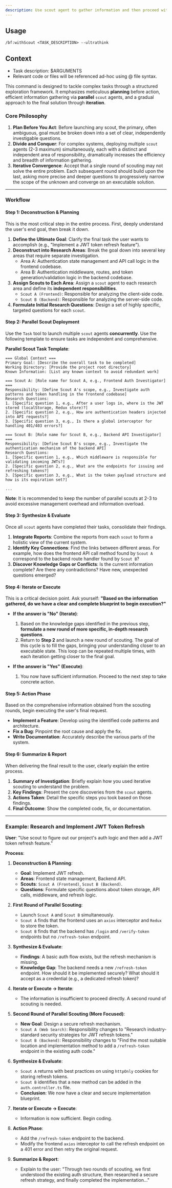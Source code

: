 ```yaml
---
description: Use scout agent to gather information and then proceed with the task
---
```


## Usage

`/bf:withScout <TASK_DESCRIPTION> --ultrathink`

## Context

- Task description: $ARGUMENTS
- Relevant code or files will be referenced ad-hoc using @ file syntax.

This command is designed to tackle complex tasks through a structured exploration framework. It emphasizes meticulous **planning** before action, efficient information gathering via **parallel** `scout` agents, and a gradual approach to the final solution through **iteration**.

### Core Philosophy

1.  **Plan Before You Act**: Before launching any scout, the primary, often ambiguous, goal must be broken down into a set of clear, independently investigable questions.
2.  **Divide and Conquer**: For complex systems, deploying multiple `scout` agents (2-3 maximum) simultaneously, each with a distinct and independent area of responsibility, dramatically increases the efficiency and breadth of information gathering.
3.  **Iterative Convergence**: Accept that a single round of scouting may not solve the entire problem. Each subsequent round should build upon the last, asking more precise and deeper questions to progressively narrow the scope of the unknown and converge on an executable solution.

---

### Workflow

#### Step 1: Deconstruction & Planning

This is the most critical step in the entire process. First, deeply understand the user's end goal, then break it down.

1.  **Define the Ultimate Goal**: Clarify the final task the user wants to accomplish (e.g., "Implement a JWT token refresh feature").
2.  **Deconstruct into Research Areas**: Break the goal down into several key areas that require separate investigation.
    - Area A: Authentication state management and API call logic in the frontend codebase.
    - Area B: Authentication middleware, routes, and token generation/validation logic in the backend codebase.
3.  **Assign Scouts to Each Area**: Assign a `scout` agent to each research area and define its **independent responsibilities**.
    - `Scout A (Frontend)`: Responsible for analyzing the client-side code.
    - `Scout B (Backend)`: Responsible for analyzing the server-side code.
4.  **Formulate Initial Research Questions**: Design a set of highly specific, targeted questions for each `scout`.

#### Step 2: Parallel Scout Deployment

Use the `Task` tool to launch multiple `scout` agents **concurrently**. Use the following template to ensure tasks are independent and comprehensive.

**Parallel Scout Task Template**:

```
=== Global Context ===
Primary Goal: [Describe the overall task to be completed]
Working Directory: [Provide the project root directory]
Known Information: [List any known context to avoid redundant work]

=== Scout A: [Role name for Scout A, e.g., Frontend Auth Investigator] ===
Responsibility: [Define Scout A's scope, e.g., Investigate auth patterns and token handling in the frontend codebase]
Research Questions:
1. [Specific question 1, e.g., After a user logs in, where is the JWT stored (localStorage, Redux store)?]
2. [Specific question 2, e.g., How are authentication headers injected into API requests?]
3. [Specific question 3, e.g., Is there a global interceptor for handling 401/403 errors?]

=== Scout B: [Role name for Scout B, e.g., Backend API Investigator] ===
Responsibility: [Define Scout B's scope, e.g., Investigate the authentication mechanism of the backend API]
Research Questions:
1. [Specific question 1, e.g., Which middleware is responsible for validating incoming JWTs?]
2. [Specific question 2, e.g., What are the endpoints for issuing and refreshing tokens?]
3. [Specific question 3, e.g., What is the token payload structure and how is its expiration set?]

...
```

**Note**: It is recommended to keep the number of parallel scouts at 2-3 to avoid excessive management overhead and information overload.

#### Step 3: Synthesize & Evaluate

Once all `scout` agents have completed their tasks, consolidate their findings.

1.  **Integrate Reports**: Combine the reports from each `scout` to form a holistic view of the current system.
2.  **Identify Key Connections**: Find the links between different areas. For example, how does the frontend API call method found by `Scout A` correspond to the backend route handler found by `Scout B`?
3.  **Discover Knowledge Gaps or Conflicts**: Is the current information complete? Are there any contradictions? Have new, unexpected questions emerged?

#### Step 4: Iterate or Execute

This is a critical decision point. Ask yourself: **"Based on the information gathered, do we have a clear and complete blueprint to begin execution?"**

- **If the answer is "No" (Iterate)**:

  1.  Based on the knowledge gaps identified in the previous step, **formulate a new round of more specific, in-depth research questions**.
  2.  Return to **Step 2** and launch a new round of scouting. The goal of this cycle is to fill the gaps, bringing your understanding closer to an executable state. This loop can be repeated multiple times, with each iteration getting closer to the final goal.

- **If the answer is "Yes" (Execute)**:

  1.  You now have sufficient information. Proceed to the next step to take concrete action.

#### Step 5: Action Phase

Based on the comprehensive information obtained from the scouting rounds, begin executing the user's final request.

- **Implement a Feature**: Develop using the identified code patterns and architecture.
- **Fix a Bug**: Pinpoint the root cause and apply the fix.
- **Write Documentation**: Accurately describe the various parts of the system.

#### Step 6: Summarize & Report

When delivering the final result to the user, clearly explain the entire process.

1.  **Summary of Investigation**: Briefly explain how you used iterative scouting to understand the problem.
2.  **Key Findings**: Present the core discoveries from the `scout` agents.
3.  **Actions Taken**: Detail the specific steps you took based on those findings.
4.  **Final Outcome**: Show the completed code, fix, or documentation.

---

### Example: Research and Implement JWT Token Refresh

**User**: "Use scout to figure out our project's auth logic and then add a JWT token refresh feature."

**Process**:

1.  **Deconstruction & Planning**:

    - **Goal**: Implement JWT refresh.
    - **Areas**: Frontend state management, Backend API.
    - **Scouts**: `Scout A (Frontend)`, `Scout B (Backend)`.
    - **Questions**: Formulate specific questions about token storage, API calls, middleware, and refresh logic.

2.  **First Round of Parallel Scouting**:

    - Launch `Scout A` and `Scout B` simultaneously.
    - `Scout A` finds that the frontend uses an `axios` interceptor and `Redux` to store the token.
    - `Scout B` finds that the backend has `/login` and `/verify-token` endpoints but no `/refresh-token` endpoint.

3.  **Synthesize & Evaluate**:

    - **Findings**: A basic auth flow exists, but the refresh mechanism is missing.
    - **Knowledge Gap**: The backend needs a new `/refresh-token` endpoint. How should it be implemented securely? What should it accept as a credential (e.g., a dedicated refresh token)?

4.  **Iterate or Execute -\> Iterate**:

    - The information is insufficient to proceed directly. A second round of scouting is needed.

5.  **Second Round of Parallel Scouting (More Focused)**:

    - **New Goal**: Design a secure refresh mechanism.
    - `Scout A (Web Search)`: Responsibility changes to "Research industry-standard security strategies for JWT refresh tokens."
    - `Scout B (Backend)`: Responsibility changes to "Find the most suitable location and implementation method to add a `/refresh-token` endpoint in the existing auth code."

6.  **Synthesize & Evaluate**:

    - `Scout A` returns with best practices on using `httpOnly` cookies for storing refresh tokens.
    - `Scout B` identifies that a new method can be added in the `auth.controller.ts` file.
    - **Conclusion**: We now have a clear and secure implementation blueprint.

7.  **Iterate or Execute -\> Execute**:

    - Information is now sufficient. Begin coding.

8.  **Action Phase**:

    - Add the `/refresh-token` endpoint to the backend.
    - Modify the frontend `axios` interceptor to call the refresh endpoint on a 401 error and then retry the original request.

9.  **Summarize & Report**:

    - Explain to the user: "Through two rounds of scouting, we first understood the existing auth structure, then researched a secure refresh strategy, and finally completed the implementation..."
